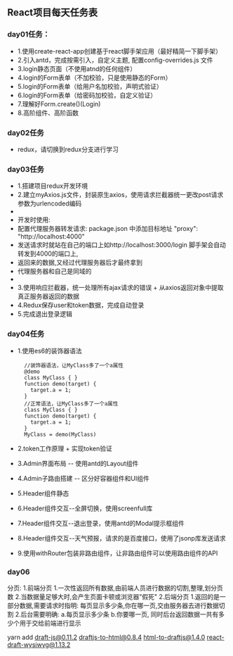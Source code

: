 ## React项目每天任务表

### day01任务：
* 1.使用create-react-app创建基于react脚手架应用（最好精简一下脚手架）
* 2.引入antd，完成按需引入，自定义主题, 配置config-overrides.js 文件 
* 3.login静态页面（不使用atnd的任何组件）
* 4.login的Form表单（不加校验，只是使用静态的Form）
* 5.login的Form表单（给用户名加校验，声明式验证）
* 6.login的Form表单（给密码加校验，自定义验证）
* 7.理解好Form.create()(Login)
* 8.高阶组件、高阶函数

### day02任务
* redux，请切换到redux分支进行学习

### day03任务
* 1.搭建项目redux开发环境
* 2.建立myAxios.js文件，封装原生axios，使用请求拦截器统一更改post请求参数为urlencoded编码
* 
*   开发时使用:
*   配置代理服务器转发请求: package.json 中添加目标地址 "proxy": "http://localhost:4000"
*   发送请求时就站在自己的端口上如http://localhost:3000/login 脚手架会自动转发到4000的端口上,
*   返回来的数据,又经过代理服务器后才最终拿到
*   代理服务器和自己是同域的
*   
* 3.使用响应拦截器，统一处理所有ajax请求的错误 + 从axios返回对象中提取真正服务器返回的数据
* 4.Redux保存user和token数据，完成自动登录
* 5.完成退出登录逻辑

### day04任务
* 1.使用es6的装饰器语法

	    //装饰器语法，让MyClass多了一个a属性
	    @demo
	    class MyClass { }
	    function demo(target) {
	      target.a = 1;
	    }
	    //正常语法，让MyClass多了一个a属性
	    class MyClass { }
	    function demo(target) {
	      target.a = 1;
	    }
    	MyClass = demo(MyClass)
* 2.token工作原理 + 实现token验证
* 3.Admin界面布局 -- 使用antd的Layout组件
* 4.Admin子路由搭建 -- 区分好容器组件和UI组件
* 5.Header组件静态
* 6.Header组件交互--全屏切换，使用screenfull库
* 7.Header组件交互--退出登录，使用antd的Modal提示框组件
* 8.Header组件交互--天气预报，请求的是百度接口，使用了jsonp库发送请求
* 9.使用withRouter包装非路由组件，让非路由组件可以使用路由组件的API


### day06
分页:
1.前端分页
	1.一次性返回所有数据,由前端人员进行数据的切割,整理,划分页数
	2.当数据量足够大时,会产生页面卡顿或浏览器"假死"
2.后端分页
	1.返回的是一部分数据,需要请求时指明: 每页显示多少条,你在哪一页,交由服务器去进行数据切割
	2.后台需要明确: a.每页显示多少条 b.你要哪一页, 同时后台返回数据一共有多少个用于交给前端进行显示

yarn add draft-js@0.11.2 draftjs-to-html@0.8.4 html-to-draftjs@1.4.0 react-draft-wysiwyg@1.13.2


